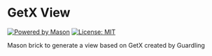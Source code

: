 # GetX View

[![Powered by Mason](https://img.shields.io/endpoint?url=https%3A%2F%2Ftinyurl.com%2Fmason-badge)](https://github.com/felangel/mason)  [![License: MIT][license_badge]][license_link]

Mason brick to generate a view based on GetX created by Guardling


[license_badge]: https://img.shields.io/badge/license-MIT-blue.svg
[license_link]: https://opensource.org/licenses/MIT

